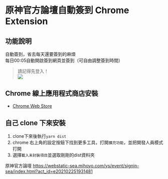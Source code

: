 # 原神官方論壇自動簽到 Chrome Extension


## 功能說明
自動簽到，省去每天還要簽到的麻煩  
每日00:05自動開啟簽到網頁並簽到（可自由調整簽到時間）
> 請記得先登入！  
![](https://user-images.githubusercontent.com/44750772/115560939-a8ea3b00-a2e7-11eb-931f-927265836953.png)

## Chrome 線上應用程式商店安裝
- [Chrome Web Store](https://chrome.google.com/webstore/detail/ddncbaijlknflhdcijpdblfapjgfnohb?authuser=0&hl=zh-TW)

## 自己 clone 下來安裝
1. clone下來後執行```yarn dist```
2. chrome 右上角的設定按鈕下找到更多工具，打開`擴充功能`，並把開發人員模式打開
3. 選擇`載入未封裝項目`並選取剛剛的dist資料夾


原神官方論壇 https://webstatic-sea.mihoyo.com/ys/event/signin-sea/index.html?act_id=e202102251931481  
